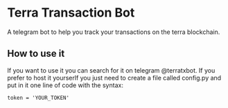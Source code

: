 # Terra Transaction Bot
A telegram bot to help you track your transactions on the terra blockchain.

## How to use it
If you want to use it you can search for it on telegram @terratxbot.
If you prefer to host it yourserlf you just need to create a file called config.py
and put in it one line of code with the syntax:
```
token = 'YOUR_TOKEN'
```